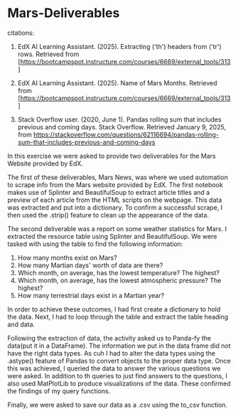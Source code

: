 # Mars-Deliverables

citations:

1. EdX AI Learning Assistant. (2025). Extracting ('th') headers from ('tr') rows. Retrieved from [https://bootcampspot.instructure.com/courses/6669/external_tools/313]

2. EdX AI Learning Assistant. (2025). Name of Mars Months. Retrieved from [https://bootcampspot.instructure.com/courses/6669/external_tools/313]

3. Stack Overflow user. (2020, June 1). Pandas rolling sum that includes previous and coming days. Stack Overflow. Retrieved January 9, 2025, from https://stackoverflow.com/questions/62116694/pandas-rolling-sum-that-includes-previous-and-coming-days

In this exercise we were asked to provide two deliverables for the Mars Website provided by EdX. 

The first of these deliverables, Mars News, was where we used automation to scrape info from the Mars website provided by EdX.  The first notebook makes use of Splinter and BeautifulSoup to extract article titles and a preview of each article from the HTML scripts on the webpage.  This data was extracted and put into a dictionary.  To confirm a successful scrape, I then used the .strip() feature to clean up the appearance of the data.

The second deliverable was a report on some weather statistics for Mars.  I extracted the resource table using Splinter and BeautifulSoup.  We were tasked with using the table to find the following information:

1. How many months exist on Mars?
2. How many Martian days' worth of data are there?
3. Which month, on average, has the lowest temperature? The highest? 
4. Which month, on average, has the lowest atmospheric pressure? The highest? 
5. How many terrestrial days exist in a Martian year?

In order to achieve these outcomes, I had first create a dictionary to hold the data.  Next, I had to loop through the table and extract the table heading and data.

Following the extraction of data, the activity asked us to Panda-fy the data(put it in a DataFrame).  The information we put in the data frame did not have the right data types. As cuh I had to alter the data types using the .astype() feature of Pandas to convert objects to the proper data type. Once this was achieved, I queried the data to answer the various questions we were asked.  In addition to th queries to just find answers to the questions, I also used MatPlotLib to produce visualizations of the data.  These confirmed the findings of my query functions. 

Finally, we were asked to save our data as a .csv using the to_csv function.



